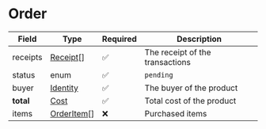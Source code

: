 # Order

| Field     | Type                         | Required | Description                     |
| --------- | ---------------------------- | -------- | ------------------------------- |
| receipts  | [Receipt](receipt.md)\[]     | ✅        | The receipt of the transactions |
| status    | enum                         | ✅        | `pending`                       |
| buyer     | [Identity](identity.md)      | ✅        | The buyer of the product        |
| **total** | [Cost](cost.md)              | ✅        | Total cost of the product       |
| items     | [OrderItem](orderitem.md)\[] | ❌        | Purchased items                 |

